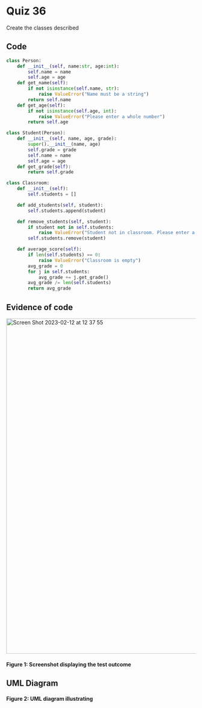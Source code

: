 # Quiz 36
Create the classes described
## Code

```.py
class Person:
    def __init__(self, name:str, age:int):
        self.name = name
        self.age = age
    def get_name(self):
        if not isinstance(self.name, str):
            raise ValueError("Name must be a string")
        return self.name
    def get_age(self):
        if not isinstance(self.age, int):
            raise ValueError("Please enter a whole number")
        return self.age

class Student(Person):
    def __init__(self, name, age, grade):
        super().__init__(name, age)
        self.grade = grade
        self.name = name
        self.age = age
    def get_grade(self):
        return self.grade

class Classroom:
    def __init__(self):
        self.students = []

    def add_students(self, student):
        self.students.append(student)

    def remove_students(self, student):
        if student not in self.students:
            raise ValueError("Student not in classroom. Please enter a valid student.")
        self.students.remove(student)

    def average_score(self):
        if len(self.students) == 0:
            raise ValueError("Classroom is empty")
        avg_grade = 0
        for j in self.students:
            avg_grade += j.get_grade()
        avg_grade /= len(self.students)
        return avg_grade
```

## Evidence of code
<img width="891" alt="Screen Shot 2023-02-12 at 12 37 55" src="https://user-images.githubusercontent.com/105724334/218291673-61b1dd5c-1af2-4a3d-b39e-c473735d2df1.png">

#### Figure 1: Screenshot displaying the test outcome

## UML Diagram 


#### Figure 2: UML diagram illustrating 
